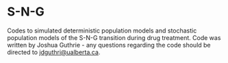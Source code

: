 # S-N-G
Codes to simulated deterministic population models and stochastic population models of the S-N-G transition during drug treatment. Code was written by Joshua Guthrie - any questions regarding the code should be directed to jdguthri@ualberta.ca.

